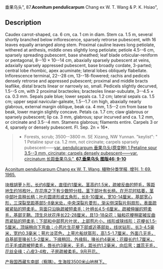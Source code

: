 垂果乌头",
87.**Aconitum pendulicarpum** Chang ex W. T. Wang & P. K. Hsiao",

## Description
Caudex carrot-shaped, ca. 6 cm, ca. 1 cm in diam. Stem ca. 1.5 m, several shortly branched below inflorescence, sparsely retrorse pubescent, with 16 leaves equally arranged along stem. Proximal cauline leaves long petiolate, withered at anthesis, middle ones slightly long petiolate; petiole 4.5--6 cm, sparsely spreading pubescent, base sheathed; leaf blade orbicular-reniform or pentagonal, 8--10 × 10--14 cm, abaxially sparsely pubescent at veins, adaxially sparsely appressed pubescent, base broadly cordate, 3-parted; central lobe rhombic, apex acuminate; lateral lobes obliquely flabellate. Inflorescence terminal, 22--28 cm, 13--18-flowered; rachis and pedicels densely retrorse and appressed pubescent; proximal and middle bracts leaflike, distal bracts linear or narrowly so, small. Pedicels slightly decurved, 1.5--5 cm, with 2 proximal bracteoles; bracteoles linear-subulate, 3--4.5 × ca. 0.3 mm. Sepals pale blue; lower sepals ca. 1.2 cm; lateral sepals ca. 1.5 cm; upper sepal navicular-galeate, 1.5--1.7 cm high, abaxially nearly glabrous, external margin oblique, beak ca. 4 mm, 1.5--2 cm from base to beak, lower margin slightly concave. Petals ca. 1.7 cm; claw glabrous or sparsely pubescent; lip ca. 3 mm, glabrous; spur incurved and ca. 1.2 mm, or circinate and 3.5--4 mm. Stamens glabrous; filaments entire. Carpels 3 or 4, sparsely or densely pubescent. Fl. Sep. 2n = 16*.

> * Forests, scrub; 3500--3800 m. SE Xizang, NW Yunnan.
  "keylist": "
1 Petaline spur ca. 1.2 mm, not circinate; carpels sparsely pubescent——<a href='/info/Aconitum pendulicarpum var. pendulicarpum?t=foc'>var. pendulicarpum 垂果乌头(原变种)
1 Petaline spur 3.5--3 mm, circinate; carpels densely pubescent——<a href='/info/Aconitum pendulicarpum var. circinatum?t=foc'>var. circinatum 长距垂果乌头",
**67.垂果乌头 图版46: 9-10**

Aconitum pendulicarpum Chang ex W. T. Wang, 植物分类学报, 增刊, 1: 69. 1965.

块根胡萝卜形，长约6厘米，直径约1厘米。茎高约1.5米，疏被反曲的短毛，等距地生约16枚叶，在花序之下有少数短分枝。茎下部叶有长柄，在开花时枯萎，茎中部叶具稍长柄；叶片圆肾形或五角形，长8-10厘米，宽10-14厘米，基部宽心形，三深裂至距基部5-8毫米处，中央深裂片菱形，渐尖侧深裂片斜扇形，表面疏被紧贴的短柔毛，背面只沿脉疏被短柔毛；叶柄长4.5-6厘米，疏被伸展的短柔毛，基部无鞘。顶生总状花序长22-28厘米，具13-18朵花；轴和花梗稍密被反曲而紧贴的短柔毛；下部和中部苞片叶状，上部苞片小，线形或狭线形；花梗长1.5-5厘米，顶端稍向下弯曲；小苞片生花梗下部或近基部处，线状钻形，长3-4.5毫米，宽约0.3毫米；萼片淡蓝色，上萼片船状盔形，高1.5-1.7厘米，外面几无毛，自基部至喙长1.5-2厘米，下缘稍凹，外缘斜，喙长约4毫米；花瓣长约1.7厘米，爪无毛或疏被短柔毛，唇长约3毫米，无毛，距长约1.2毫米，向后弯；雄蕊无毛，花丝全缘；心皮3-4枚，子房疏被柔毛。9月开花。

产我国西藏东南部（察隅）。生海拔3500米山地林下。
